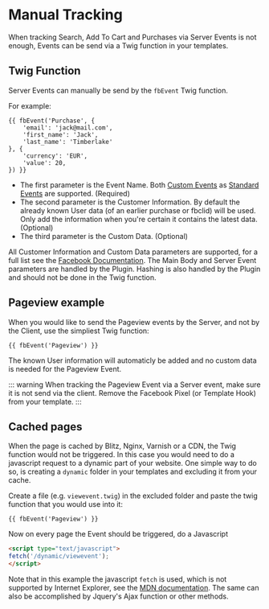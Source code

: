 # Manual Tracking

When tracking Search, Add To Cart and Purchases via Server Events is not enough, Events can be send via a Twig function in your templates.

## Twig Function

Server Events can manually be send by the `fbEvent` Twig function.

For example:

```twig
{{ fbEvent('Purchase', {
    'email': 'jack@mail.com',
    'first_name': 'Jack',
    'last_name': 'Timberlake'
}, {
    'currency': 'EUR',
    'value': 20,
}) }}
```

- The first parameter is the Event Name. Both [Custom Events](https://developers.facebook.com/docs/facebook-pixel/implementation/conversion-tracking#custom-events) as [Standard Events](https://developers.facebook.com/docs/facebook-pixel/reference) are supported. (Required)
- The second parameter is the Customer Information. By default the already known User data (of an earlier purchase or fbclid) will be used. Only add the information when you're certain it contains the latest data. (Optional)
- The third parameter is the Custom Data. (Optional)

All Customer Information and Custom Data parameters are supported, for a full list see the [Facebook Documentation](https://developers.facebook.com/docs/marketing-api/conversions-api/parameters). The Main Body and Server Event parameters are handled by the Plugin. Hashing is also handled by the Plugin and should not be done in the Twig function.


## Pageview example

When you would like to send the Pageview events by the Server, and not by the Client, use the simpliest Twig function:

```twig
{{ fbEvent('Pageview') }}
```

The known User information will automaticly be added and no custom data is needed for the Pageview Event.

::: warning
When tracking the Pageview Event via a Server event, make sure it is not send via the client. Remove the Facebook Pixel (or Template Hook) from your template.
:::


## Cached pages

When the page is cached by Blitz, Nginx, Varnish or a CDN, the Twig function would not be triggered. In this case you would need to do a javascript request to a dynamic part of your website. One simple way to do so, is creating a `dynamic` folder in your templates and excluding it from your cache.

Create a file (e.g. `viewevent.twig`) in the excluded folder and paste the twig function that you would use into it:

```twig
{{ fbEvent('Pageview') }}
```

Now on every page the Event should be triggered, do a Javascript 

```html
<script type="text/javascript">
fetch('/dynamic/viewevent');
</script>
```

Note that in this example the javascript `fetch` is used, which is not supported by Internet Explorer, see the [MDN documentation](https://developer.mozilla.org/en-US/docs/Web/API/Fetch_API/Using_Fetch). The same can also be accomplished by Jquery's Ajax function or other methods.

